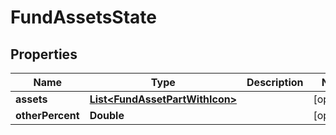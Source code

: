 # FundAssetsState

## Properties
Name | Type | Description | Notes
------------ | ------------- | ------------- | -------------
**assets** | [**List&lt;FundAssetPartWithIcon&gt;**](FundAssetPartWithIcon.md) |  |  [optional]
**otherPercent** | **Double** |  |  [optional]
